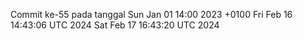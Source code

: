 Commit ke-55 pada tanggal Sun Jan 01 14:00 2023 +0100
Fri Feb 16 14:43:06 UTC 2024
Sat Feb 17 16:43:20 UTC 2024
